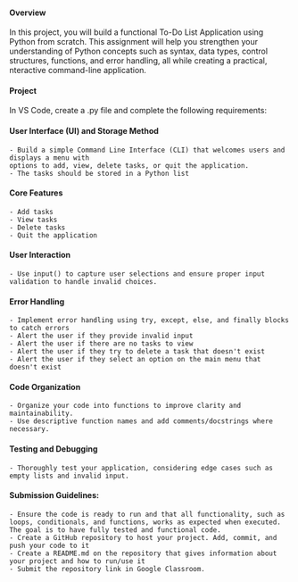 ####  Overview

In this project, you will build a functional To-Do List Application using Python from scratch. 
This assignment will help you strengthen your understanding of Python concepts such as syntax, 
data types, control structures, functions, and error handling, all while creating a practical, 
nteractive command-line application.

#### Project

In VS Code, create a .py file and complete the following requirements:

####  User Interface (UI) and Storage Method
    - Build a simple Command Line Interface (CLI) that welcomes users and displays a menu with 
    options to add, view, delete tasks, or quit the application.
    - The tasks should be stored in a Python list

####  Core Features
    - Add tasks
    - View tasks
    - Delete tasks
    - Quit the application

####  User Interaction
    - Use input() to capture user selections and ensure proper input validation to handle invalid choices.

####  Error Handling
    - Implement error handling using try, except, else, and finally blocks to catch errors
    - Alert the user if they provide invalid input
    - Alert the user if there are no tasks to view
    - Alert the user if they try to delete a task that doesn't exist
    - Alert the user if they select an option on the main menu that doesn't exist

####  Code Organization
    - Organize your code into functions to improve clarity and maintainability. 
    - Use descriptive function names and add comments/docstrings where necessary.

####  Testing and Debugging
    - Thoroughly test your application, considering edge cases such as empty lists and invalid input.

####  Submission Guidelines:
    - Ensure the code is ready to run and that all functionality, such as loops, conditionals, and functions, works as expected when executed. The goal is to have fully tested and functional code.
    - Create a GitHub repository to host your project. Add, commit, and push your code to it
    - Create a README.md on the repository that gives information about your project and how to run/use it
    - Submit the repository link in Google Classroom.